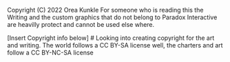 Copyright (C) 2022 Orea Kunkle
For someone who is reading this the Writing and the custom graphics that do not belong to Paradox Interactive are heavilly protect and cannot be used else where.

[Insert Copyright info below] # Looking into creating copyright for the art and writing.
The world follows a CC BY-SA license well,
the charters and art follow a CC BY-NC-SA license